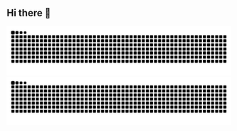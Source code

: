## Hi there 👋

<!--
**SeriousHoax/SeriousHoax** is a ✨ _special_ ✨ repository because its `README.md` (this file) appears on your GitHub profile.

Here are some ideas to get you started:

- 🔭 I’m currently working on ...
- 🌱 I’m currently learning ...
- 👯 I’m looking to collaborate on ...
- 🤔 I’m looking for help with ...
- 💬 Ask me about ...
- 📫 How to reach me: ...
- 😄 Pronouns: ...
- ⚡ Fun fact: ...
-->
![github contribution grid snake animation](https://raw.githubusercontent.com/SeriousHoax/SeriousHoax/output/github-contribution-grid-snake-dark.svg#gh-dark-mode-only)![github contribution grid snake animation](https://raw.githubusercontent.com/SeriousHoax/SeriousHoax/output/github-contribution-grid-snake.svg#gh-light-mode-only)
